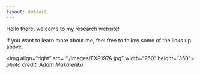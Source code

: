 ```yaml
---
layout: default
---
```


Hello there, welcome to my research website!

If you want to learn more about me, feel free to follow some of the links up above.

<img align=“right” src= “./Images/EXP197A.jpg” width=“250” height=“350">
*photo credit: Adam Makarenko*


<br>
